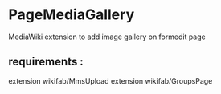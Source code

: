 # PageMediaGallery

MediaWiki extension to add image gallery on formedit page

## requirements : 

extension wikifab/MmsUpload
extension wikifab/GroupsPage

